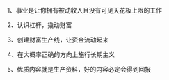 1、事业是让你拥有被动收入且没有可见天花板上限的工作



2、认识杠杆，撬动财富



3、创建财富生产线，让资金流动起来



4、在大概率正确的方向上施行长期主义



5、优质内容就是生产资料，好的内容必定会得到回报